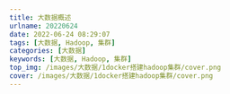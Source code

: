 ```yaml
---
title: 大数据概述
urlname: 20220624
date: 2022-06-24 08:29:07
tags: [大数据, Hadoop, 集群]
categories: [大数据]
keywords: [大数据, Hadoop, 集群]
top_img: /images/大数据/1docker搭建hadoop集群/cover.png
cover: /images/大数据/1docker搭建hadoop集群/cover.png
---
```


